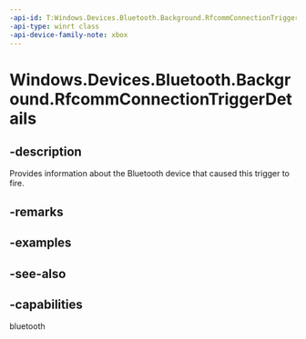 ```yaml
---
-api-id: T:Windows.Devices.Bluetooth.Background.RfcommConnectionTriggerDetails
-api-type: winrt class
-api-device-family-note: xbox
---
```


<!-- Class syntax.
public class RfcommConnectionTriggerDetails : Windows.Devices.Bluetooth.Background.IRfcommConnectionTriggerDetails
-->

# Windows.Devices.Bluetooth.Background.RfcommConnectionTriggerDetails

## -description
Provides information about the Bluetooth device that caused this trigger to fire.

## -remarks

## -examples

## -see-also

## -capabilities
bluetooth

